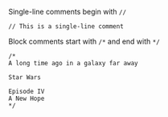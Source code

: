 Single-line comments begin with ```//```

    // This is a single-line comment

Block comments start with ```/*``` and end with ```*/```

    /*
    A long time ago in a galaxy far away

    Star Wars

    Episode IV
    A New Hope
    */
